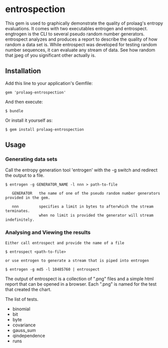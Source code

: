 # entrospection

This gem is used to graphically demonstrate the quality of prolaag's entropy evaluations.  It comes with two executables entrogen and entrospect. engtrogen is the CLI to several pseudo random number generators. entrospect analyzes and produces a report to describe the quality of how random a data set is.  While entrospect was developed for testing random number sequences, it can evaluate any stream of data. See how random that jpeg of you significant other actually is.

## Installation

Add this line to your application's Gemfile:

    gem 'prolaag-entrospection'

And then execute:

    $ bundle

Or install it yourself as:

    $ gem install prolaag-entrospection

## Usage

### Generating data sets
 
   Call the entropy generation tool 'entrogen' with the -g switch and redirect the output to a file.

    $ entrogen -g GENERATOR_NAME -l nnn > path-to-file

       GENERATOR   the name of one of the pseudo random number generators provided in the gem. 

       nnn         specifies a limit in bytes to afterwhich the stream terminates.
                   when no limit is provided the generator will stream indefinitely.


### Analysing and Viewing the results
    Either call entrospect and provide the name of a file
    
    $ entrospect <path-to-file>
    
    or use entrogen to generate a stream that is piped into entrogen
    
    $ entrogen -g md5 -l 10485760 | entrospect

The output of entrospect is a collection of ".png" files and a simple html report that can be opened in a browser. Each ".png" is named for the test that created the chart.

The list of tests.
* binomial
* bit
* byte
* covariance
* gauss_sum
* qindependence
* runs

